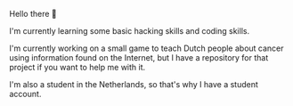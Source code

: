 Hello there 👋

I'm currently learning some basic hacking skills and coding skills.

I'm currently working on a small game to teach Dutch people about cancer using information found on the Internet, but I have a repository for that project if you want to help me with it.

I'm also a student in the Netherlands, so that's why I have a student account.

<!--
**quintentegg/quintentegg** is a ✨ _special_ ✨ repository because its `README.md` (this file) appears on your GitHub profile.

Here are some ideas to get you started:

- 🔭 I’m currently working on ...
- 🌱 I’m currently learning ...
- 👯 I’m looking to collaborate on ...
- 🤔 I’m looking for help with ...
- 💬 Ask me about ...
- 📫 How to reach me: ...
- 😄 Pronouns: ...
- ⚡ Fun fact: ...
-->
